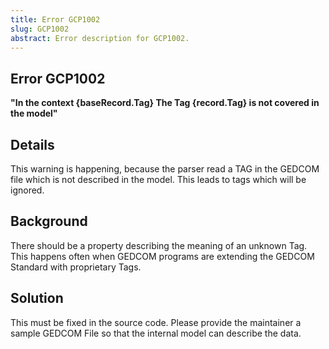 ```yaml
---
title: Error GCP1002
slug: GCP1002
abstract: Error description for GCP1002.
---
```



## Error GCP1002

**"In the context {baseRecord.Tag} The Tag {record.Tag} is not covered in the model"**

## Details

This warning is happening, because the parser read a TAG in the GEDCOM file which is not described in the model. This leads to tags which will be ignored.

## Background

There should be a property describing the meaning of an unknown Tag. This happens often when GEDCOM programs are extending the GEDCOM Standard with proprietary Tags.

## Solution

This must be fixed in the source code. Please provide the maintainer a sample GEDCOM File so that the internal model can describe the data.
